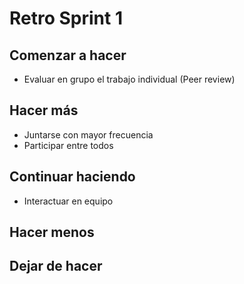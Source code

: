 # Retro Sprint 1

## Comenzar a hacer
- Evaluar en grupo el trabajo individual (Peer review)

## Hacer más
- Juntarse con mayor frecuencia
- Participar entre todos 

## Continuar haciendo
- Interactuar en equipo 

## Hacer menos

## Dejar de hacer